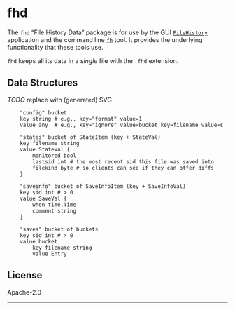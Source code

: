 # fhd

The `fhd` “File History Data” package is for use by the GUI
[`FileHistory`](https://github.com/mark-summerfield/filehistory) application
and the command line [`fh`](https://github.com/mark-summerfield/fh) tool. It
provides the underlying functionality that these tools use.

`fhd` keeps all its data in a _single_ file with the `.fhd` extension.

## Data Structures

*TODO* replace with (generated) SVG

```
    "config" bucket
	key string # e.g., key="format" value=1
	value any  # e.g., key="ignore" value=bucket key=filename value=ε

    "states" bucket of StateItem (key + StateVal)
	key filename string
	value StateVal {
	    monitored bool
	    lastsid int # the most recent sid this file was saved into
	    filekind byte # so clients can see if they can offer diffs
	}

    "saveinfo" bucket of SaveInfoItem (key + SaveInfoVal)
	key sid int # > 0
	value SaveVal {
	    when time.Time
	    comment string
	}

    "saves" bucket of buckets
	key sid int # > 0
	value bucket
	    key filename string
	    value Entry
```

## License

Apache-2.0

---
